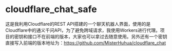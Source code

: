 # cloudflare_chat_safe
这是我利用Cloudflare的REST API搭建的一个聊天机器人界面，使用的是Cloudflare中的通义千问API，为了避免跨域请求，我使用Workers进行代理。项目的密钥和接口不在前端的版本，大家也可以拿过去随意使用。另外还有一个密钥直接写入前端的版本地址为：https://github.com/MisterHuhua/cloudflare_chat
